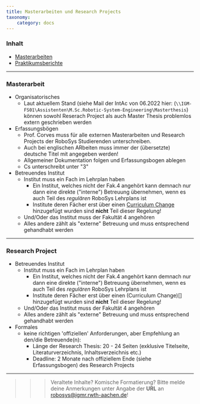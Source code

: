 ```yaml
---
title: Masterarbeiten und Research Projects
taxonomy:
    category: docs
---
```



### Inhalt

- [Masterarbeiten](#masterthesis)
- [Praktikumsberichte](#researchproject)

---

### Masterarbeit <a id="masterthesis"></a>

* Organisatorisches
    * Laut aktuellem Stand (siehe Mail der IntAc von 06.2022 hier: (`\\IGM-FS01\Assistenten\M.Sc.Robotic-System-Engineering\Masterthesis`) können sowohl Reserach Project als auch Master Thesis problemlos extern geschrieben werden
* Erfassungsbögen
    * Prof. Corves muss für alle externen Masterarbeiten und Research Projects der RoboSys Studierenden unterschreiben.
    * Auch bei englischen ARbeiten muss immer der (übersetzte) deutsche Titel mit angegeben werden! 
    * Allgemeiner Dokumentation folgen und Erfassungsbogen ablegen
    * Cs unterschreibt unter "3"
* Betreuendes Institut
    * Institut muss ein Fach im Lehrplan haben
        * Ein Institut, welches nicht der Fak.4 angehört kann demnach nur dann eine direkte ("interne") Betreuung übernehmen, wenn es auch Teil des *regulären* RoboSys Lehrplans ist
        * Institute deren Fächer erst über einen [Curriculum Change](#curriculum-change) hinzugefügt wurden sind **nicht** Teil dieser Regelung!
    * Und/Oder das Institut muss der Fakultät 4 angehören
    * Alles andere zählt als "externe" Betreuung und muss entsprechend gehandhabt werden

---

### Research Project <a id="researchproject"></a>

* Betreuendes Institut
    * Institut muss ein Fach im Lehrplan haben
        * Ein Institut, welches nicht der Fak.4 angehört kann demnach nur dann eine direkte ("interne") Betreuung übernehmen, wenn es auch Teil des *regulären* RoboSys Lehrplans ist
        * Institute deren Fächer erst über einen (Curriculum Change)[] hinzugefügt wurden sind **nicht** Teil dieser Regelung!
    * Und/Oder das Institut muss der Fakultät 4 angehören
    * Alles andere zählt als "externe" Betreuung und muss entsprechend gehandhabt werden
* Formales
    * keine richtigen 'offiziellen' Anforderungen, aber Empfehlung an den/die Betreuende(n):
        * Länge der Research Thesis: 20 - 24 Seiten (exklusive Titelseite, Literaturverzeichnis, Inhaltsverzeichnis etc.)
        * Deadline: 2 Monate nach offiziellem Ende (siehe Erfassungsbogen) des Research Projects

---

>>> Veraltete Inhalte? Komische Formatierung? Bitte melde deine Anmerkungen unter Angabe der **URL** an [robosys@igmr.rwth-aachen.de](mailto:robosys@igmr.rwth-aachen.de)!